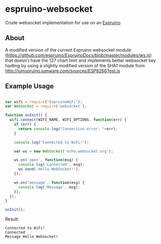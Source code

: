 # espruino-websocket
Crude websocket implementation for use on an [Espruino](http://www.espruino.com/)

## About

A modified version of the current Espruino websocket module (https://github.com/espruino/EspruinoDocs/blob/master/modules/ws.js) that doesn't have the 127 chart limit and implements better websocket key hadling by using a slightly modified version of the SHA1 module from http://jumspruino.jumware.com/sources/ESP8266Test.js

## Example Usage

```js

var wifi = require("EspruinoWiFi");
var WebSocket = require('websocket');

function onInit() {
  wifi.connect(WIFI_NAME, WIFI_OPTIONS, function(err) {
    if (err) {
      return console.log("Connection error: "+err);
    }

    console.log("Connected to WiFi!");

    var ws = new WebSocket('echo.websocket.org');

    ws.on('open', function(msg) {
      console.log('Connected', msg);
      ws.send('Hello WebSocket!');
    });

    ws.on('message', function(msg) {
      console.log('Message', msg);
    });
  });
}

onInit();
```

Result:
```
Connected to WiFi!
Connected
Message Hello WebSocket!
```
